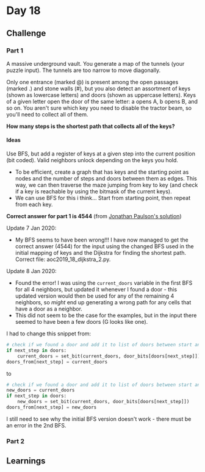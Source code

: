 # Day 18

## Challenge

### Part 1

A massive underground vault. You generate a map of the tunnels (your puzzle input). The tunnels are too narrow to move diagonally.

Only one entrance (marked @) is present among the open passages (marked .) and stone walls (#), but you also detect an assortment of keys (shown as lowercase letters) and doors (shown as uppercase letters). Keys of a given letter open the door of the same letter: a opens A, b opens B, and so on. You aren't sure which key you need to disable the tractor beam, so you'll need to collect all of them.

**How many steps is the shortest path that collects all of the keys?**

#### Ideas

Use BFS, but add a register of keys at a given step into the current position (bit coded). Valid neighbors unlock depending on the keys you hold.

-   To be efficient, create a graph that has keys and the starting point as nodes and the number of steps and doors between them as edges. This way, we can then traverse the maze jumping from key to key (and check if a key is reachable by using the bitmask of the current keys).
-   We can use BFS for this i think... Start from starting point, then repeat from each key.

**Correct answer for part 1 is 4544** (from [Jonathan Paulson's solution](https://www.reddit.com/r/adventofcode/comments/ec8090/2019_day_18_solutions/fb9wfnz/?utm_source=share&utm_medium=web2x))

Update 7 Jan 2020:

-   My BFS seems to have been wrong!!! I have now managed to get the correct answer (4544) for the input using the changed BFS used in the initial mapping of keys and the Dijkstra for finding the shortest path. Correct file: aoc2019_18_dijkstra_2.py.

Update 8 Jan 2020:

-   Found the error! I was using the `current_doors` variable in the first BFS for all 4 neighbors, but updated it whenever I found a door - this updated version would then be used for any of the remaining 4 neighbors, so _might_ end up generating a wrong path for any cells that have a door as a neighbor.
-   This did not seem to be the case for the examples, but in the input there seemed to have been a few doors (G looks like one).

I had to change this snippet from:

```python
# check if we found a door and add it to list of doors between start and next_step
if next_step in doors:
    current_doors = set_bit(current_doors, door_bits[doors[next_step]])
doors_from[next_step] = current_doors
```

to

```python
# check if we found a door and add it to list of doors between start and next_step
new_doors = current_doors
if next_step in doors:
    new_doors = set_bit(current_doors, door_bits[doors[next_step]])
doors_from[next_step] = new_doors
```

I still need to see why the initial BFS version doesn't work - there must be an error in the 2nd BFS.

### Part 2

## Learnings
